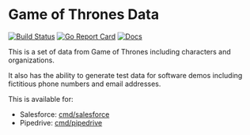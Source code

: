 # Game of Thrones Data

[![Build Status][build-status-svg]][build-status-url]
[![Go Report Card][goreport-svg]][goreport-url]
[![Docs][docs-godoc-svg]][docs-godoc-url]

This is a set of data from Game of Thrones including characters and organizations.

It also has the ability to generate test data for software demos including fictitious phone numbers and email addresses.

This is available for:

* Salesforce: [cmd/salesforce](cmd/salesforce)
* Pipedrive: [cmd/pipedrive](cmd/pipedrive)

 [build-status-svg]: https://github.com/grokify/gameofthrones/workflows/test/badge.svg?branch=master
 [build-status-url]: https://github.com/grokify/gameofthrones/actions/workflows/test.yaml
 [goreport-svg]: https://goreportcard.com/badge/github.com/grokify/gameofthrones
 [goreport-url]: https://goreportcard.com/report/github.com/grokify/gameofthrones
 [docs-godoc-svg]: https://pkg.go.dev/badge/github.com/grokify/gameofthrones
 [docs-godoc-url]: https://pkg.go.dev/github.com/grokify/gameofthrones
 [license-svg]: https://img.shields.io/badge/license-MIT-mogo.svg
 [license-url]: https://github.com/grokify/gameofthrones/blob/master/LICENSE
 [loc-svg]: https://tokei.rs/b1/github/grokify/gameofthrones
 [repo-url]: https://github.com/grokify/gameofthrones